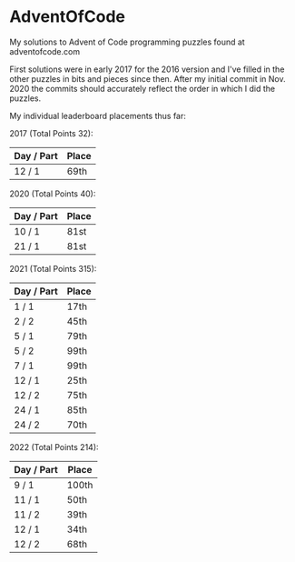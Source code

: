 # AdventOfCode

My solutions to Advent of Code programming puzzles found at adventofcode.com

First solutions were in early 2017 for the 2016 version and I've filled in the other puzzles in bits and pieces since then. After my initial commit in Nov. 2020 the commits should accurately reflect the order in which I did the puzzles.

My individual leaderboard placements thus far:


2017 (Total Points 32):

| Day / Part | Place |
| -----------| ----- |
| 12 / 1     | 69th  |

2020 (Total Points 40):

| Day / Part | Place |
| -----------| ----- |
| 10 / 1     | 81st  |
| 21 / 1     | 81st  |

2021 (Total Points 315):

| Day / Part | Place |
| -----------| ----- |
| 1 / 1      | 17th  |
| 2 / 2      | 45th  |
| 5 / 1      | 79th  |
| 5 / 2      | 99th  |
| 7 / 1      | 99th  |
| 12 / 1     | 25th  |
| 12 / 2     | 75th  |
| 24 / 1     | 85th  |
| 24 / 2     | 70th  |

2022 (Total Points 214):

| Day / Part | Place |
| -----------| ----- |
| 9 / 1      | 100th |
| 11 / 1     | 50th  |
| 11 / 2     | 39th  |
| 12 / 1     | 34th  |
| 12 / 2     | 68th  |